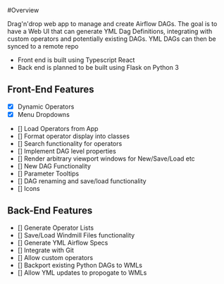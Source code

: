 #Overview

Drag'n'drop web app to manage and create Airflow DAGs. The goal is to
have a Web UI that can generate YML Dag Definitions, integrating with
custom operators and potentially existing DAGs. YML DAGs can then be 
synced to a remote repo 

- Front end is built using Typescript React
- Back end is planned to be built using Flask on Python 3

## Front-End Features

- [x] Dynamic Operators
- [x] Menu Dropdowns
- [] Load Operators from App
- [] Format operator display into classes
- [] Search functionality for operators
- [] Implement DAG level properties
- [] Render arbitrary viewport windows for New/Save/Load etc
- [] New DAG Functionality
- [] Parameter Tooltips
- [] DAG renaming and save/load functionality
- [] Icons

## Back-End Features

- [] Generate Operator Lists
- [] Save/Load Windmill Files functionality
- [] Generate YML Airflow Specs
- [] Integrate with Git
- [] Allow custom operators
- [] Backport existing Python DAGs to WMLs
- [] Allow YML updates to propogate to WMLs